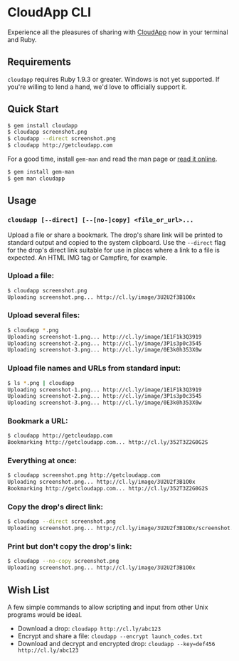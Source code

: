 # CloudApp CLI

Experience all the pleasures of sharing with [CloudApp][] now in your terminal
and Ruby.

[cloudapp]: http://getcloudapp.com


## Requirements

`cloudapp` requires Ruby 1.9.3 or greater. Windows is not yet supported. If
you're willing to lend a hand, we'd love to officially support it.


## Quick Start

``` bash
$ gem install cloudapp
$ cloudapp screenshot.png
$ cloudapp --direct screenshot.png
$ cloudapp http://getcloudapp.com
```

For a good time, install `gem-man` and read the man page or
[read it online][man].

[man]: http://cloudapp.github.com/cloudapp.rb

``` bash
$ gem install gem-man
$ gem man cloudapp
```

## Usage

### `cloudapp [--direct] [--[no-]copy] <file_or_url>...`

Upload a file or share a bookmark. The drop's share link will be printed to
standard output and copied to the system clipboard. Use the `--direct` flag
for the drop's direct link suitable for use in places where a link to a file
is expected. An HTML IMG tag or Campfire, for example.

### Upload a file:

``` bash
$ cloudapp screenshot.png
Uploading screenshot.png... http://cl.ly/image/3U2U2f3B1O0x
```

### Upload several files:

``` bash
$ cloudapp *.png
Uploading screenshot-1.png... http://cl.ly/image/1E1F1k3Q3919
Uploading screenshot-2.png... http://cl.ly/image/3P1s3p0c3545
Uploading screenshot-3.png... http://cl.ly/image/0E3k0h353X0w
```

### Upload file names and URLs from standard input:

``` bash
$ ls *.png | cloudapp
Uploading screenshot-1.png... http://cl.ly/image/1E1F1k3Q3919
Uploading screenshot-2.png... http://cl.ly/image/3P1s3p0c3545
Uploading screenshot-3.png... http://cl.ly/image/0E3k0h353X0w
```

### Bookmark a URL:

``` bash
$ cloudapp http://getcloudapp.com
Bookmarking http://getcloudapp.com... http://cl.ly/352T3Z2G0G2S
```

### Everything at once:

``` bash
$ cloudapp screenshot.png http://getcloudapp.com
Uploading screenshot.png... http://cl.ly/image/3U2U2f3B1O0x
Bookmarking http://getcloudapp.com... http://cl.ly/352T3Z2G0G2S
```

### Copy the drop's direct link:

``` bash
$ cloudapp --direct screenshot.png
Uploading screenshot.png... http://cl.ly/image/3U2U2f3B1O0x/screenshot.png
```

### Print but don't copy the drop's link:

``` bash
$ cloudapp --no-copy screenshot.png
Uploading screenshot.png... http://cl.ly/image/3U2U2f3B1O0x
```


## Wish List

A few simple commands to allow scripting and input from other Unix programs
would be ideal.

 - Download a drop: `cloudapp http://cl.ly/abc123`
 - Encrypt and share a file: `cloudapp --encrypt launch_codes.txt`
 - Download and decrypt and encrypted drop: `cloudapp --key=def456 http://cl.ly/abc123`

